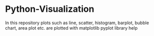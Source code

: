 # Python-Visualization
In this repository plots such as line, scatter, histogram, barplot, bubble chart, area plot etc. are plotted with matplotlib pyplot library help
